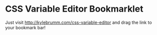 # CSS Variable Editor Bookmarklet

Just visit http://kylebrumm.com/css-variable-editor and drag the link to your bookmark bar!

<!--
## Example

# ![Screenshot](screenshot.png)
-->

